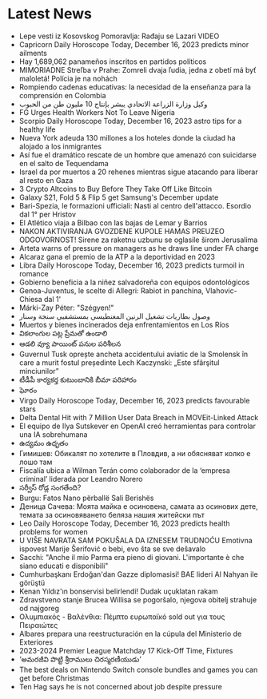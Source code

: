 # Latest News
-  Lepe vesti iz Kosovskog Pomoravlja: Rađaju se Lazari VIDEO
-  Capricorn Daily Horoscope Today, December 16, 2023 predicts minor ailments
-  Hay 1,689,062 panameños inscritos en partidos políticos
-  MIMORIADNE Streľba v Prahe: Zomreli dvaja ľudia, jedna z obetí má byť maloletá! Polícia je na nohách
-  Rompiendo cadenas educativas: la necesidad de la enseñanza para la comprensión en Colombia
-  وكيل وزارة الزراعة الاتحادي يبشر بإنتاج 10 مليون طن من الحبوب
-  FG Urges Health Workers Not To Leave Nigeria
-  Scorpio Daily Horoscope Today, December 16, 2023 astro tips for a healthy life
-  Nueva York adeuda 130 millones a los hoteles donde la ciudad ha alojado a los inmigrantes
-  Así fue el dramático rescate de un hombre que amenazó con suicidarse en el salto de Tequendama
-  Israel da por muertos a 20 rehenes mientras sigue atacando para liberar al resto en Gaza
-  3 Crypto Altcoins to Buy Before They Take Off Like Bitcoin
-  Galaxy S21, Fold 5 & Flip 5 get Samsung's December update
-  Bari-Spezia, le formazioni ufficiali: Nasti al centro dell'attacco. Esordio dal 1° per Hristov
-  El Atlético viaja a Bilbao con las bajas de Lemar y Barrios
-  NAKON AKTIVIRANJA GVOZDENE KUPOLE HAMAS PREUZEO ODGOVORNOST! Sirene za raketnu uzbunu se oglasile širom Jerusalima
-  Arteta warns of pressure on managers as he draws line under FA charge
-  Alcaraz gana el premio de la ATP a la deportividad en 2023
-  Libra Daily Horoscope Today, December 16, 2023 predicts turmoil in romance
-  Gobierno beneficia a la niñez salvadoreña con equipos odontológicos
-  Genoa-Juventus, le scelte di Allegri: Rabiot in panchina, Vlahovic-Chiesa dal 1'
-  Márki-Zay Péter: "Szégyen!"
-  وصول بطاريات تشغيل الرنين المغنطيسي بمستشفيي سنجة وسنار
-  Muertos y bienes incinerados deja enfrentamientos en Los Ríos
-  వికలాంగుల పట్ల ప్రేమతో ఉండాలి
-  ఆడలి వ్యూ పాయింట్‌ పనుల పరిశీలన
-  Guvernul Tusk oprește ancheta accidentului aviatic de la Smolensk în care a murit fostul președinte Lech Kaczynski: „Este sfârşitul minciunilor”
-  టీడీపీ కార్యకర్త కుటుంబానికి బీమా పరిహారం
-  ఘోరం
-  Virgo Daily Horoscope Today, December 16, 2023 predicts favourable stars
-  Delta Dental Hit with 7 Million User Data Breach in MOVEit-Linked Attack
-  El equipo de Ilya Sutskever en OpenAI creó herramientas para controlar una IA sobrehumana
-  ఉద్యమం ఉధృతం
-  Гимишев: Обикалят по хотелите в Пловдив, а ни обясняват колко е лошо там
-  Fiscalía ubica a Wilman Terán como colaborador de la ‘empresa criminal’ liderada por Leandro Norero
-  సర్వీస్‌ రోడ్ల సంగతేంది?
-  Burgu: Fatos Nano përballë Sali Berishës
-  Деница Сачева: Моята майка е осиновена, самата аз осинових дете, темата за осиновяването беляза нашия житейски път
-  Leo Daily Horoscope Today, December 16, 2023 predicts health problems for women
-  U VIŠE NAVRATA SAM POKUŠALA DA IZNESEM TRUDNOĆU Emotivna ispovest Marije Šerifović o bebi, evo šta se sve dešavalo
-  Sacchi: "Anche il mio Parma era pieno di giovani. L'importante è che siano educati e disponibili"
-  Cumhurbaşkanı Erdoğan'dan Gazze diplomasisi! BAE lideri Al Nahyan ile görüştü
-  Kenan Yıldız'ın bonservisi belirlendi! Dudak uçuklatan rakam
-  Zdravstveno stanje Brucea Willisa se pogoršalo, njegova obitelj strahuje od najgoreg
-  Ολυμπιακός - Βαλένθια: Πέμπτο ευρωπαϊκό sold out για τους Πειραιώτες
-  Albares prepara una reestructuración en la cúpula del Ministerio de Exteriores
-  2023-2024 Premier League Matchday 17 Kick-Off Time, Fixtures
-  ‘అమరజీవి పొట్టి శ్రీరాములు చిరస్మరణీయుడు’
-  The best deals on Nintendo Switch console bundles and games you can get before Christmas
-  Ten Hag says he is not concerned about job despite pressure
